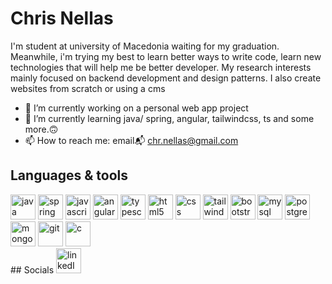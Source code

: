 # Chris Nellas


I'm student at university of Macedonia waiting for my graduation. Meanwhile, i'm trying my best to learn better ways to write code, learn new technologies that will help me be better developer. My research interests mainly focused on backend development and design patterns. I also create websites from scratch or using a cms


- 🔭 I’m currently working on a personal web app project
- 🌱 I’m currently learning java/ spring, angular, tailwindcss, ts and some more.🙃
- 📫 How to reach me: email📬  chr.nellas@gmail.com


## Languages &amp; tools
<section align="left">
<img src="https://cdn.jsdelivr.net/gh/devicons/devicon/icons/java/java-original.svg" width="40" height="40" alt="java" title="java"/>
<img src="https://cdn.jsdelivr.net/gh/devicons/devicon/icons/spring/spring-original.svg" width="40" height="40" alt="spring" title="spring"/>
<img src="https://cdn.jsdelivr.net/gh/devicons/devicon/icons/javascript/javascript-original.svg" width="40" height="40" alt="javascript" title="javascript"/>
<img src="https://cdn.jsdelivr.net/gh/devicons/devicon/icons/angularjs/angularjs-original.svg" width="40" height="40" alt="angular" title="angular"/>
<img src="https://cdn.jsdelivr.net/gh/devicons/devicon/icons/typescript/typescript-original.svg" width="40" height="40" alt="typescript" title="typescript"/>
<img src="https://cdn.jsdelivr.net/gh/devicons/devicon/icons/html5/html5-original.svg" width="40" height="40" alt="html5" title="html5"/>
<img src="https://cdn.jsdelivr.net/gh/devicons/devicon/icons/css3/css3-original.svg" width="40" height="40" alt="css" title="css"/>
<img src="https://cdn.jsdelivr.net/gh/devicons/devicon/icons/tailwindcss/tailwindcss-plain.svg" width="40" height="40" alt="tailwindcss" title="tailwindcss"/>
<img src="https://cdn.jsdelivr.net/gh/devicons/devicon/icons/bootstrap/bootstrap-original.svg" width="40" height="40" alt="bootstrap" title="bootstrap"/>
<img src="https://cdn.jsdelivr.net/gh/devicons/devicon/icons/mysql/mysql-original.svg" width="40" height="40" alt="mysql" title="mysql"/>
<img src="https://cdn.jsdelivr.net/gh/devicons/devicon/icons/postgresql/postgresql-original.svg" width="40" height="40" alt="postgresql" title="postgresql"/>
<img src="https://cdn.jsdelivr.net/gh/devicons/devicon/icons/mongodb/mongodb-original.svg" width="40" height="40" alt="mongodb" title="mongodb"/>
<img src="https://cdn.jsdelivr.net/gh/devicons/devicon/icons/git/git-original.svg" width="40" height="40" alt="git" title="git"/>
<img src="https://cdn.jsdelivr.net/gh/devicons/devicon/icons/c/c-original.svg" width="40" height="40" alt="c" title="c"/>
</section>
<!--          
## stats 
<img src="https://github-readme-stats.vercel.app/api?username=chrisNellas&include_all_commits=true&count_private=true&hide=contribs&show_icons=true&title_color=04cbf3&text_color=999966&icon_color=007acc&bg_color=1c1917&hide_border=true" alt="Chris Nellas stats">
-->
## Socials
<a href="https://www.linkedin.com/in/christos-nellas-61576b1b8/"><img src="https://cdn.jsdelivr.net/gh/devicons/devicon/icons/linkedin/linkedin-original.svg" width="40" height="40" alt="linkedIn" title="linkedIn"/></a>

<!--
**ChrisNellas/ChrisNellas** is a ✨ _special_ ✨ repository because its `README.md` (this file) appears on your GitHub profile.

Here are some ideas to get you started:

- 🔭 I’m currently working on ...
- 🌱 I’m currently learning ...
- 👯 I’m looking to collaborate on ...
- 🤔 I’m looking for help with ...
- 💬 Ask me about ...
- 📫 How to reach me: ...
- 😄 Pronouns: ...
- ⚡ Fun fact: ...
-->
